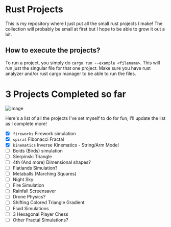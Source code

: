 # Rust Projects
This is my repository where I just put all the small rust projects I make! The collection will probably be small at first but I hope to be able to grow it out a bit.

## How to execute the projects?
To run a project, you simply do `cargo run --example <filename>`. This will run just the singular file for that one project.  Make sure you have rust analyzer and/or rust cargo manager to be able to run the files.

# 3 Projects Completed so far
![image](https://user-images.githubusercontent.com/57340908/179426908-9e55237d-b682-4ce4-a4fe-e6468dd926b9.png)


Here's a list of all the projects I've set myself to do for fun, I'll update the list as I complete more!
- [x] `fireworks` Firework simulation 
- [x] `spiral`    Fibonacci Fractal
- [x] `kinematics` Inverse Kinematics - String/Arm Model
- [ ] Boids (Birds) simulation
- [ ] Sierpinski Triangle
- [ ] 4th (And more) Dimensional shapes?
- [ ] Flatlands Simulation?
- [ ] Metaballs (Marching Squares)
- [ ] Night Sky
- [ ] Fire Simulation
- [ ] Rainfall Screensaver
- [ ] Drone Physics?
- [ ] Shifting Colored Triangle Gradient 
- [ ] Fluid Simulations
- [ ] 3 Hexagonal Player Chess
- [ ] Other Fractal Simulations?
